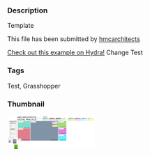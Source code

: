 ### Description 
Template

This file has been submitted by [hmcarchitects](https://github.com/hmcarchitects)

[Check out this example on Hydra!](http://hmcarchitects.github.io/hmcarchitects.github.io/viewer?owner=hmcarchitects&fork=hmcarchitects&id=Test)
Change Test
### Tags 
Test, Grasshopper
### Thumbnail 
![Screenshot](https://raw.githubusercontent.com/hmcarchitects/hmcarchitects.github.io/master/Test/thumbnail.png)
